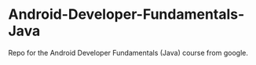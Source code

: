 # Android-Developer-Fundamentals-Java
Repo for the Android Developer Fundamentals (Java) course from google.

